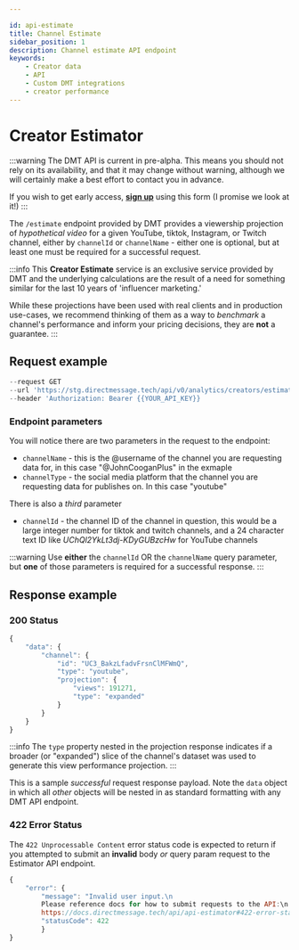 ```yaml
---

id: api-estimate
title: Channel Estimate 
sidebar_position: 1
description: Channel estimate API endpoint
keywords:
    - Creator data
    - API
    - Custom DMT integrations
    - creator performance
---
```


# Creator Estimator 

:::warning
The DMT API is current in pre-alpha. This means you should not rely on its availability, and that it may change without warning, although we will certainly make a best effort to contact you in advance.

If you wish to get early access, [**sign up**](https://airtable.com/appzETVKT8y3nFxsx/shrEEvRQTq3tXfmgR) using this form (I promise we look at it!)
:::

The `/estimate` endpoint provided by DMT provides a viewership projection of _hypothetical video_ for a given YouTube, tiktok, Instagram, or Twitch channel, either by `channelId` or `channelName` - either one is optional, but at least one must be required for a successful request.

:::info
This **Creator Estimate** service is an exclusive service provided by DMT and the underlying calculations are the result of a need for something similar for the last 10 years of 'influencer marketing.' 

While these projections have been used with real clients and in production use-cases, we recommend thinking of them as a way to _benchmark_ a channel's performance and inform your pricing decisions, they are **not** a guarantee.
:::

## Request example

```js title="cURL Channel Estimate" showLineNumbers
--request GET
--url 'https://stg.directmessage.tech/api/v0/analytics/creators/estimate?channelName=@JohnCooganPlus&channelType=youtube'
--header 'Authorization: Bearer {{YOUR_API_KEY}}
```

### Endpoint parameters

You will notice there are two parameters in the request to the endpoint:

- `channelName` - this is the @username of the channel you are requesting data for, in this case "@JohnCooganPlus" in the exmaple
- `channelType` - the social media platform that the channel you are requesting data for publishes on. In this case "youtube"

There is also a *third* parameter
- `channelId` - the channel ID of the channel in question, this would be a large integer number for tiktok and twitch channels, and a 24 character text ID like *UChQl2YkLt3dj-KDyGUBzcHw* for YouTube channels

:::warning
Use **either** the `channelId` OR the `channelName` query parameter, but **one** of those parameters is required for a successful response.
:::


## Response example

### 200 Status

```js title="Channel Estimate response" showLineNumbers
{
	"data": {
		"channel": {
			"id": "UC3_BakzLfadvFrsnClMFWmQ",
			"type": "youtube",
			"projection": {
				"views": 191271,
				"type": "expanded"
			}
		}
	}
}
```

:::info
The `type` property nested in the projection response indicates if a broader (or "expanded") slice of the channel's dataset was used to generate this view performance projection.
:::


This is a sample _successful_ request response payload. Note the `data` object in which all _other_ objects will be nested in as standard formatting with any DMT API endpoint.

### 422 Error Status

The `422 Unprocessable Content` error status code is expected to return if you attempted to submit an **invalid** body *or* query param request to the Estimator API endpoint.

```js title="Channel Estimate 422 Error response" showLineNumbers
{
	"error": {
		"message": "Invalid user input.\n
		Please reference docs for how to submit requests to the API:\n
		https://docs.directmessage.tech/api/api-estimator#422-error-status",
		"statusCode": 422
		}
}
```